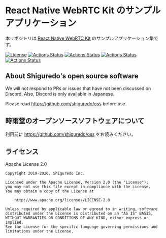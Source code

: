 # React Native WebRTC Kit のサンプルアプリケーション

本リポジトリは [React Native WebRTC Kit](https://github.com/react-native-webrtc-kit/react-native-webrtc-kit) のサンプルアプリケーション集です。

[![License](https://img.shields.io/badge/License-Apache%202.0-blue.svg)](https://opensource.org/licenses/Apache-2.0)
[![Actions Status](https://github.com/react-native-webrtc-kit/react-native-webrtc-kit-samples/workflows/HelloSora-iOS-Test/badge.svg)](https://github.com/react-native-webrtc-kit/react-native-webrtc-kit-samples/actions)
[![Actions Status](https://github.com/react-native-webrtc-kit/react-native-webrtc-kit-samples/workflows/HelloSora-Android-Test/badge.svg)](https://github.com/react-native-webrtc-kit/react-native-webrtc-kit-samples/actions)
[![Actions Status](https://github.com/react-native-webrtc-kit/react-native-webrtc-kit-samples/workflows/HelloAyame-iOS-Test/badge.svg)](https://github.com/shiguredo/react-native-webrtc-kit-samples/actions)
[![Actions Status](https://github.com/react-native-webrtc-kit/react-native-webrtc-kit-samples/workflows/HelloAyame-Android-Test/badge.svg)](https://github.com/shiguredo/react-native-webrtc-kit-samples/actions)

## About Shiguredo's open source software

We will not respond to PRs or issues that have not been discussed on Discord. Also, Discord is only available in Japanese.

Please read https://github.com/shiguredo/oss before use.

## 時雨堂のオープンソースソフトウェアについて

利用前に https://github.com/shiguredo/oss をお読みください。

## ライセンス

Apache License 2.0

```
Copyright 2019-2020, Shiguredo Inc.

Licensed under the Apache License, Version 2.0 (the "License");
you may not use this file except in compliance with the License.
You may obtain a copy of the License at

    http://www.apache.org/licenses/LICENSE-2.0

Unless required by applicable law or agreed to in writing, software
distributed under the License is distributed on an "AS IS" BASIS,
WITHOUT WARRANTIES OR CONDITIONS OF ANY KIND, either express or implied.
See the License for the specific language governing permissions and
limitations under the License.
```
